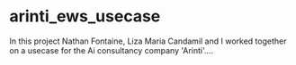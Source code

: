 # arinti_ews_usecase

In this project Nathan Fontaine, Liza Maria Candamil and I worked together on a usecase for the Ai consultancy company 'Arinti'....
